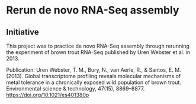 # Rerun de novo RNA-Seq assembly
## Initiative
This project was to practice de novo RNA-Seq assembly through rerunning the experiment of brown trout RNA-Seq published by Uren Webster et al. in 2013.

Publication:
Uren Webster, T. M., Bury, N., van Aerle, R., & Santos, E. M. (2013). Global transcriptome profiling reveals molecular mechanisms of metal tolerance in a chronically exposed wild population of brown trout. Environmental science & technology, 47(15), 8869–8877. https://doi.org/10.1021/es401380p  



